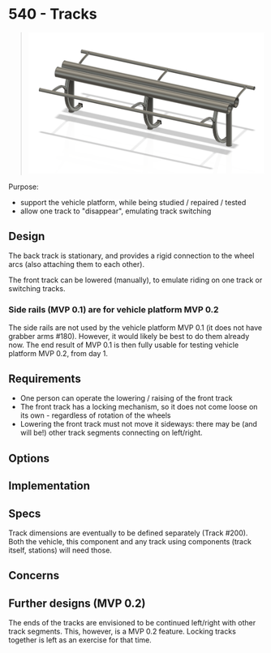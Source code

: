 # 540 - Tracks

>![](./images/540-tracks.png)


Purpose:

- support the vehicle platform, while being studied / repaired / tested
- allow one track to "disappear", emulating track switching


## Design

The back track is stationary, and provides a rigid connection to the wheel arcs (also attaching them to each other).

The front track can be lowered (manually), to emulate riding on one track or switching tracks.

<!-- tbd. picture of scissor in action: up, low -->


### Side rails (MVP 0.1) are for vehicle platform MVP 0.2

The side rails are not used by the vehicle platform MVP 0.1 (it does not have grabber arms #180). However, it would likely be best to do them already now. The end result of MVP 0.1 is then fully usable for testing vehicle platform MVP 0.2, from day 1.


## Requirements

- One person can operate the lowering / raising of the front track
- The front track has a locking mechanism, so it does not come loose on its own - regardless of rotation of the wheels
- Lowering the front track must not move it sideways: there may be (and will be!) other track segments connecting on left/right.


## Options


## Implementation

## Specs

Track dimensions are eventually to be defined separately (Track #200). Both the vehicle, this component and any track using components (track itself, stations) will need those.

<!--
|Spec id|value|comment|
|---|---|---|
|`TRACK GAP DEPTH`|<font color=red>X mm</font>|the front and back tracks shall not meet until this much below|
-->

## Concerns


## Further designs (MVP 0.2)

The ends of the tracks are envisioned to be continued left/right with other track segments. This, however, is a MVP 0.2 feature. Locking tracks together is left as an exercise for that time.

